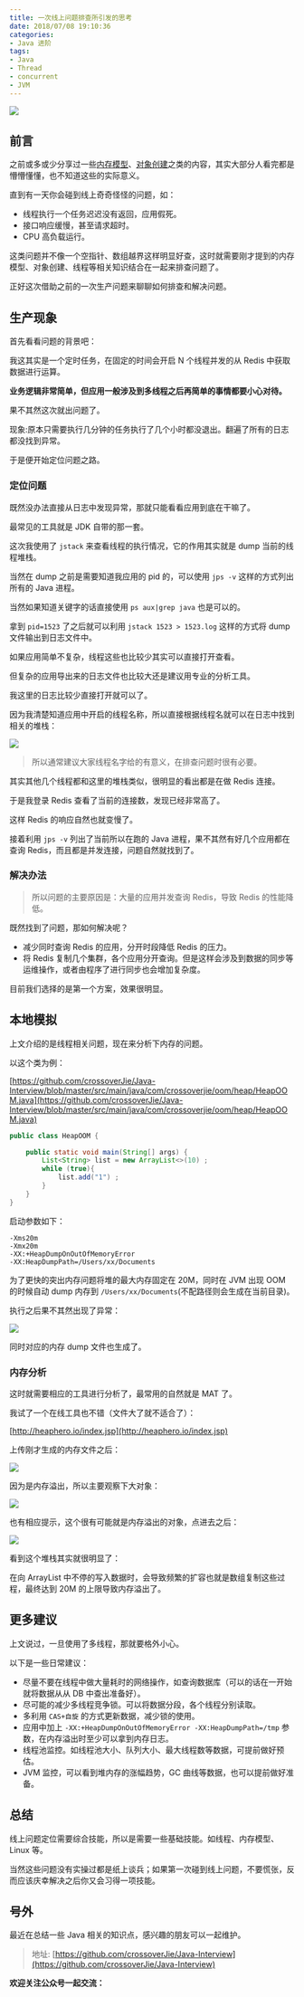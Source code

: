 ```yaml
---
title: 一次线上问题排查所引发的思考
date: 2018/07/08 19:10:36 
categories: 
- Java 进阶
tags: 
- Java
- Thread
- concurrent
- JVM
---
```


![](https://i.loli.net/2019/05/08/5cd1d2fb7f975.jpg)

## 前言

之前或多或少分享过一些[内存模型](https://github.com/crossoverJie/Java-Interview/blob/master/MD/MemoryAllocation.md)、[对象创建](https://crossoverjie.top/2018/01/18/newObject/)之类的内容，其实大部分人看完都是懵懵懂懂，也不知道这些的实际意义。

直到有一天你会碰到线上奇奇怪怪的问题，如：

- 线程执行一个任务迟迟没有返回，应用假死。
- 接口响应缓慢，甚至请求超时。
- CPU 高负载运行。

这类问题并不像一个空指针、数组越界这样明显好查，这时就需要刚才提到的内存模型、对象创建、线程等相关知识结合在一起来排查问题了。

正好这次借助之前的一次生产问题来聊聊如何排查和解决问题。

## 生产现象

首先看看问题的背景吧：

我这其实是一个定时任务，在固定的时间会开启 N 个线程并发的从 Redis 中获取数据进行运算。

**业务逻辑非常简单，但应用一般涉及到多线程之后再简单的事情都要小心对待。**

果不其然这次就出问题了。

现象:原本只需要执行几分钟的任务执行了几个小时都没退出。翻遍了所有的日志都没找到异常。

于是便开始定位问题之路。

<!--more-->


### 定位问题

既然没办法直接从日志中发现异常，那就只能看看应用到底在干嘛了。

最常见的工具就是 JDK 自带的那一套。

这次我使用了 `jstack` 来查看线程的执行情况，它的作用其实就是 dump 当前的线程堆栈。

当然在 dump 之前是需要知道我应用的 pid 的，可以使用 `jps -v` 这样的方式列出所有的 Java 进程。

当然如果知道关键字的话直接使用 `ps aux|grep java` 也是可以的。

拿到 `pid=1523` 了之后就可以利用 `jstack 1523 > 1523.log` 这样的方式将 dump 文件输出到日志文件中。

如果应用简单不复杂，线程这些也比较少其实可以直接打开查看。

但复杂的应用导出来的日志文件也比较大还是建议用专业的分析工具。

我这里的日志比较少直接打开就可以了。

因为我清楚知道应用中开启的线程名称，所以直接根据线程名就可以在日志中找到相关的堆栈：

![](https://i.loli.net/2019/05/08/5cd1d2fedfc7f.jpg)

> 所以通常建议大家线程名字给的有意义，在排查问题时很有必要。

其实其他几个线程都和这里的堆栈类似，很明显的看出都是在做 Redis 连接。

于是我登录 Redis 查看了当前的连接数，发现已经非常高了。

这样 Redis 的响应自然也就变慢了。

接着利用 `jps -v` 列出了当前所以在跑的 Java 进程，果不其然有好几个应用都在查询 Redis，而且都是并发连接，问题自然就找到了。

### 解决办法

> 所以问题的主要原因是：大量的应用并发查询 Redis，导致 Redis 的性能降低。

既然找到了问题，那如何解决呢？

- 减少同时查询 Redis 的应用，分开时段降低 Redis 的压力。
- 将 Redis 复制几个集群，各个应用分开查询。但是这样会涉及到数据的同步等运维操作，或者由程序了进行同步也会增加复杂度。

目前我们选择的是第一个方案，效果很明显。


## 本地模拟

上文介绍的是线程相关问题，现在来分析下内存的问题。

以这个类为例：

[https://github.com/crossoverJie/Java-Interview/blob/master/src/main/java/com/crossoverjie/oom/heap/HeapOOM.java](https://github.com/crossoverJie/Java-Interview/blob/master/src/main/java/com/crossoverjie/oom/heap/HeapOOM.java)

```java
public class HeapOOM {

    public static void main(String[] args) {
        List<String> list = new ArrayList<>(10) ;
        while (true){
            list.add("1") ;
        }
    }
}
```

启动参数如下：

```shell
-Xms20m
-Xmx20m
-XX:+HeapDumpOnOutOfMemoryError
-XX:HeapDumpPath=/Users/xx/Documents
```

为了更快的突出内存问题将堆的最大内存固定在 20M，同时在 JVM 出现 OOM 的时候自动 dump 内存到 `/Users/xx/Documents`(不配路径则会生成在当前目录)。


执行之后果不其然出现了异常：

![](https://i.loli.net/2019/05/08/5cd1d43d66d71.jpg)

同时对应的内存 dump 文件也生成了。


### 内存分析

这时就需要相应的工具进行分析了，最常用的自然就是 MAT 了。

我试了一个在线工具也不错（文件大了就不适合了）：

[http://heaphero.io/index.jsp](http://heaphero.io/index.jsp)

上传刚才生成的内存文件之后：

![](https://i.loli.net/2019/05/08/5cd1d4418757d.jpg)

因为是内存溢出，所以主要观察下大对象：

![](https://i.loli.net/2019/05/08/5cd1d44485b1f.jpg)

也有相应提示，这个很有可能就是内存溢出的对象，点进去之后：

![](https://i.loli.net/2019/05/08/5cd1d445b728f.jpg)

看到这个堆栈其实就很明显了：

在向 ArrayList 中不停的写入数据时，会导致频繁的扩容也就是数组复制这些过程，最终达到 20M 的上限导致内存溢出了。

## 更多建议

上文说过，一旦使用了多线程，那就要格外小心。

以下是一些日常建议：

- 尽量不要在线程中做大量耗时的网络操作，如查询数据库（可以的话在一开始就将数据从从 DB 中查出准备好）。
- 尽可能的减少多线程竞争锁。可以将数据分段，各个线程分别读取。
- 多利用 `CAS+自旋` 的方式更新数据，减少锁的使用。
- 应用中加上 `-XX:+HeapDumpOnOutOfMemoryError -XX:HeapDumpPath=/tmp` 参数，在内存溢出时至少可以拿到内存日志。
- 线程池监控。如线程池大小、队列大小、最大线程数等数据，可提前做好预估。
- JVM 监控，可以看到堆内存的涨幅趋势，GC 曲线等数据，也可以提前做好准备。

## 总结

线上问题定位需要综合技能，所以是需要一些基础技能。如线程、内存模型、Linux 等。

当然这些问题没有实操过都是纸上谈兵；如果第一次碰到线上问题，不要慌张，反而应该庆幸解决之后你又会习得一项技能。



## 号外
最近在总结一些 Java 相关的知识点，感兴趣的朋友可以一起维护。

> 地址: [https://github.com/crossoverJie/Java-Interview](https://github.com/crossoverJie/Java-Interview)




**欢迎关注公众号一起交流：**
